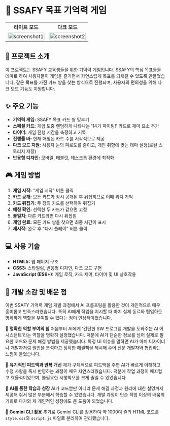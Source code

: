# 🎯 SSAFY 목표 기억력 게임

<table>
  <tr>
    <td align="center"><b>라이트 모드</b></td>
    <td align="center"><b>다크 모드</b></td>
  </tr>
  <tr>
    <td><img width="100%" src="Screenshot 2025-07-20 at 8.59.25 PM.png" alt="screenshot1"></td>
    <td><img width="100%" src="Screenshot 2025-07-20 at 9.22.06 PM.png" alt="screenshot2"></td>
  </tr>
</table>

## 📌 프로젝트 소개


이 프로젝트는 SSAFY 교육생들을 위한 기억력 게임입니다. SSAFY의 핵심 목표들을 테마로 하여 사용자들이 게임을 즐기면서 자연스럽게 목표를 되새길 수 있도록 만들었습니다. 같은 목표를 가진 카드 쌍을 찾는 방식으로 진행되며, 사용자의 편의성을 위해 다크 모드 기능도 지원합니다.

## ✨ 주요 기능

- **기억력 게임:** SSAFY 목표 카드 쌍 맞추기
- **스페셜 카드:** 게임 도중 랜덤하게 나타나는 '14기 파이팅!' 카드로 재미 요소 추가
- **타이머:** 게임 진행 시간을 측정하고 기록
- **진행률 바:** 현재 매칭된 카드 수를 시각적으로 제공
- **다크 모드 지원:** 사용자 눈의 피로도를 줄이고, 개인 취향에 맞는 테마 설정(로컬 스토리지 저장)
- **반응형 디자인:** 모바일, 태블릿, 데스크톱 환경에 최적화

## 🎮 게임 방법

1. **게임 시작:** "게임 시작" 버튼 클릭
2. **카드 공개:** 모든 카드가 잠시 공개된 후 뒤집히므로 이때 위치 기억
3. **카드 뒤집기:** 두 장의 카드를 선택하여 뒤집기
4. **매칭 확인:** 선택한 두 카드가 같으면 고정
5. **불일치:** 다른 카드라면 다시 뒤집힘
6. **게임 완료:** 모든 카드 쌍을 찾으면 최종 시간이 표시
7. **재시작:** 완료 후 "다시 플레이" 버튼 클릭

## 💻 사용 기술

- **HTML5:** 웹 페이지 구조
- **CSS3:** 스타일링, 반응형 디자인, 다크 모드 구현
- **JavaScript (ES6+):** 게임 로직, 카드 제어, 타이머 및 UI 상호작용

## 🚀 개발 소감 및 배운 점

이번 SSAFY 기억력 게임 개발 과정에서 AI 프롬프팅을 활용한 것이 개인적으로 매우 흥미롭고 만족스러웠습니다. 특히 AI에게 작업을 지시할 때 마치 실제 동료와 협업하듯 명확하게 역할을 부여할 수 있다는 점이 인상적이었습니다.

🔹 **명확한 역할 부여의 힘**
처음부터 AI에게 '간단한 SW 프로그램 개발을 도와주는 AI 어시스턴트'라는 역할을 명확히 설정했습니다. 덕분에 AI가 단순한 정보를 넘어 실제로 필요한 코드와 문제 해결 방법을 제공했습니다. 특정 UI 이슈를 말하면 AI가 마치 디자이너나 개발자처럼 원인을 분석하고 정확한 해결책을 제시해 주어 전문 개발자와 협업하는 느낌이 들었습니다.

🔹 **유기적인 피드백과 반복 개선**
제가 구체적으로 피드백을 주면 AI가 빠르게 이해하고 수정 사항을 즉시 반영하는 과정이 매우 자연스러웠습니다. 덕분에 작업 과정이 매끄럽고 효율적이었으며, 불필요한 시행착오를 크게 줄일 수 있었습니다.

🔹 **AI를 통한 학습과 성장**
AI가 코드뿐만 아니라 문제 해결 과정과 원리에 대한 설명까지 제공해 줘서 많은 부분에서 학습할 수 있었습니다. 개발 과정이 단순 작업 이상의 배움의 기회로 다가와 제 개인적인 성장에도 큰 도움이 되었습니다.

🔹 **Gemini CLI 활용**
추가로 Gemini CLI를 활용하여 약 1000여 줄의 HTML 코드를 `style.css`와 `script.js` 파일로 분리하여 관리했습니다.
